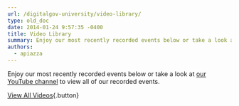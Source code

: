 ```yaml
---
url: /digitalgov-university/video-library/
type: old_doc
date: 2014-01-24 9:57:35 -0400
title: Video Library
summary: Enjoy our most recently recorded events below or take a look at our YouTube channel to view all of our recorded events. View All Videos
authors:
  - apiazza
---
```


Enjoy our most recently recorded events below or take a look at [our YouTube channel](https://www.youtube.com/c/DigitalGov) to view all of our recorded events.

 [View All Videos](https://www.youtube.com/c/DigitalGov){.button}